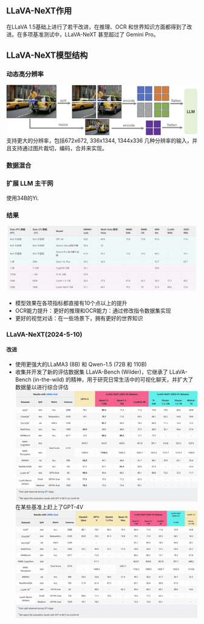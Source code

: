 ## LLaVA-NeXT作用
在LLaVA 1.5基础上进行了若干改进，在推理、OCR 和世界知识方面都得到了改进。在多项基准测试中，LLaVA-NeXT 甚至超过了 Gemini Pro。


## LLaVA-NeXT模型结构
### 动态高分辨率
![alt text](image.png)
支持更大的分辨率，包括672x672, 336x1344, 1344x336 几种分辨率的输入，并且支持通过图片裁切，编码，合并来实现。

### 数据混合


### 扩展 LLM 主干网
使用34B的Yi.

### 结果
![alt text](image-1.png)
- 模型效果在各项指标都直接有10个点以上的提升
- OCR能力提升：更好的推理和OCR能力：通过修改指令数据集实现
- 更好的视觉对话：在一些场景下，拥有更好的世界知识
### LLaVA-NeXT(2024-5-10)

#### 改进
- 使用更强大的LLaMA3 (8B) 和 Qwen-1.5 (72B 和 110B)
- 收集并开发了新的评估数据集 LLaVA-Bench (Wilder)，它继承了 LLaVA-Bench (in-the-wild) 的精神，用于研究日常生活中的可视化聊天，并扩大了数据量以进行综合评估
![alt text](ad20a7b49cf2958807d386d1cd40d109.png)
在某些基准上赶上了GPT-4V
![alt text](deb14dcd1931239002990c2cb2d59589.png)